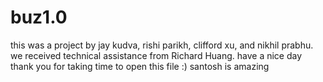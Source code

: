 # buz1.0
this was a project by jay kudva, rishi parikh, clifford xu, and nikhil prabhu. we received technical assistance from Richard Huang.
have a nice day
thank you for taking time to open this file
:)
santosh is amazing